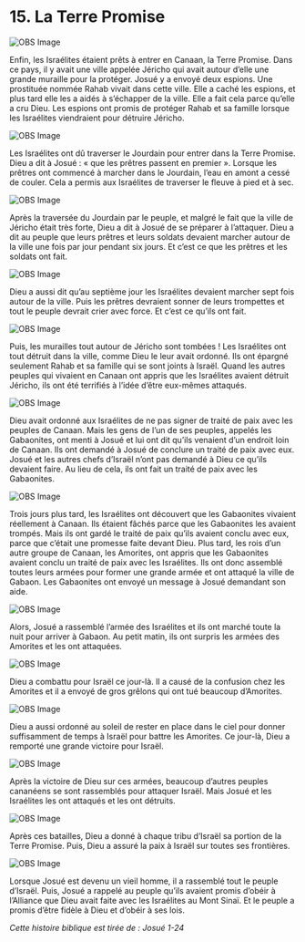 # 15. La Terre Promise

![OBS Image](https://cdn.door43.org/obs/jpg/360px/obs-en-15-01.jpg)

Enfin, les Israélites étaient prêts à entrer en Canaan, la Terre Promise. Dans ce pays, il y avait une ville appelée Jéricho qui avait autour d’elle une grande muraille pour la protéger. Josué y a envoyé deux espions. Une prostituée nommée Rahab vivait dans cette ville. Elle a caché les espions, et plus tard elle les a aidés à s’échapper de la ville. Elle a fait cela parce qu’elle a cru Dieu. Les espions ont promis de protéger Rahab et sa famille lorsque les Israélites viendraient pour détruire Jéricho.

![OBS Image](https://cdn.door43.org/obs/jpg/360px/obs-en-15-02.jpg)

Les Israélites ont dû traverser le Jourdain pour entrer dans la Terre Promise. Dieu a dit à Josué : « que les prêtres passent en premier ». Lorsque les prêtres ont commencé à marcher dans le Jourdain, l’eau en amont a cessé de couler. Cela a permis aux Israélites de traverser le fleuve à pied et à sec.

![OBS Image](https://cdn.door43.org/obs/jpg/360px/obs-en-15-03.jpg)

Après la traversée du Jourdain par le peuple, et malgré le fait que la ville de Jéricho était très forte, Dieu a dit à Josué de se préparer à l’attaquer. Dieu a dit au peuple que leurs prêtres et leurs soldats devaient marcher autour de la ville une fois par jour pendant six jours. Et c’est ce que les prêtres et les soldats ont fait.

![OBS Image](https://cdn.door43.org/obs/jpg/360px/obs-en-15-04.jpg)

Dieu a aussi dit qu’au septième jour les Israélites devaient marcher sept fois autour de la ville. Puis les prêtres devraient sonner de leurs trompettes et tout le peuple devrait crier avec force. Et c’est ce qu’ils ont fait.

![OBS Image](https://cdn.door43.org/obs/jpg/360px/obs-en-15-05.jpg)

Puis, les murailles tout autour de Jéricho sont tombées ! Les Israélites ont tout détruit dans la ville, comme Dieu le leur avait ordonné. Ils ont épargné seulement Rahab et sa famille qui se sont joints à Israël. Quand les autres peuples qui vivaient en Canaan ont appris que les Israélites avaient détruit Jéricho, ils ont été terrifiés à l’idée d’être eux-mêmes attaqués.

![OBS Image](https://cdn.door43.org/obs/jpg/360px/obs-en-15-06.jpg)

Dieu avait ordonné aux Israélites de ne pas signer de traité de paix avec les peuples de Canaan. Mais les gens de l’un de ses peuples, appelés les Gabaonites, ont menti à Josué et lui ont dit qu’ils venaient d’un endroit loin de Canaan. Ils ont demandé à Josué de conclure un traité de paix avec eux. Josué et les autres chefs d’Israël n’ont pas demandé à Dieu ce qu’ils devaient faire. Au lieu de cela, ils ont fait un traité de paix avec les Gabaonites.

![OBS Image](https://cdn.door43.org/obs/jpg/360px/obs-en-15-07.jpg)

Trois jours plus tard, les Israélites ont découvert que les Gabaonites vivaient réellement à Canaan. Ils étaient fâchés parce que les Gabaonites les avaient trompés. Mais ils ont gardé le traité de paix qu’ils avaient conclu avec eux, parce que c’était une promesse faite devant Dieu. Plus tard, les rois d’un autre groupe de Canaan, les Amorites, ont appris que les Gabaonites avaient conclu un traité de paix avec les Israélites. Ils ont donc assemblé toutes leurs armées pour former une grande armée et ont attaqué la ville de Gabaon. Les Gabaonites ont envoyé un message à Josué demandant son aide.

![OBS Image](https://cdn.door43.org/obs/jpg/360px/obs-en-15-08.jpg)

Alors, Josué a rassemblé l’armée des Israélites et ils ont marché toute la nuit pour arriver à Gabaon. Au petit matin, ils ont surpris les armées des Amorites et les ont attaquées.

![OBS Image](https://cdn.door43.org/obs/jpg/360px/obs-en-15-09.jpg)

Dieu a combattu pour Israël ce jour-là. Il a causé de la confusion chez les Amorites et il a envoyé de gros grêlons qui ont tué beaucoup d’Amorites.

![OBS Image](https://cdn.door43.org/obs/jpg/360px/obs-en-15-10.jpg)

Dieu a aussi ordonné au soleil de rester en place dans le ciel pour donner suffisamment de temps à Israël pour battre les Amorites. Ce jour-là, Dieu a remporté une grande victoire pour Israël.

![OBS Image](https://cdn.door43.org/obs/jpg/360px/obs-en-15-11.jpg)

Après la victoire de Dieu sur ces armées, beaucoup d’autres peuples cananéens se sont rassemblés pour attaquer Israël. Mais Josué et les Israélites les ont attaqués et les ont détruits.

![OBS Image](https://cdn.door43.org/obs/jpg/360px/obs-en-15-12.jpg)

Après ces batailles, Dieu a donné à chaque tribu d’Israël sa portion de la Terre Promise. Puis, Dieu a assuré la paix à Israël sur toutes ses frontières.

![OBS Image](https://cdn.door43.org/obs/jpg/360px/obs-en-15-13.jpg)

Lorsque Josué est devenu un vieil homme, il a rassemblé tout le peuple d’Israël. Puis, Josué a rappelé au peuple qu’ils avaient promis d’obéir à l’Alliance que Dieu avait faite avec les Israélites au Mont Sinaï. Et le peuple a promis d’être fidèle à Dieu et d’obéir à ses lois.

_Cette histoire biblique est tirée de : Josué 1-24_